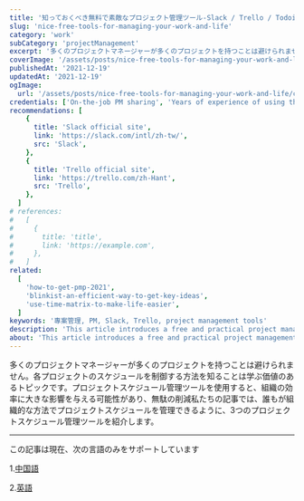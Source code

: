 ```yaml
---
title: '知っておくべき無料で素敵なプロジェクト管理ツール-Slack / Trello / Todoist'
slug: 'nice-free-tools-for-managing-your-work-and-life'
category: 'work'
subCategory: 'projectManagement'
excerpt: '多くのプロジェクトマネージャーが多くのプロジェクトを持つことは避けられません。各プロジェクトのスケジュールを制御する方法を知ることは学ぶ価値のあるトピックです。プロジェクトスケジュール管理ツールを使用すると、組織の効率に大きな影響を与える可能性があり、無駄の削減私たちの記事では、誰もが組織的な方法でプロジェクトスケジュールを管理できるように、3つのプロジェクトスケジュール管理ツールを紹介します。'
coverImage: '/assets/posts/nice-free-tools-for-managing-your-work-and-life/cover.jpg'
publishedAt: '2021-12-19'
updatedAt: '2021-12-19'
ogImage:
  url: '/assets/posts/nice-free-tools-for-managing-your-work-and-life/cover.jpg'
credentials: ['On-the-job PM sharing', 'Years of experience of using those tools']
recommendations: [
    {
      title: 'Slack official site',
      link: 'https://slack.com/intl/zh-tw/',
      src: 'Slack',
    },
    {
      title: 'Trello official site',
      link: 'https://trello.com/zh-Hant',
      src: 'Trello',
    },
  ]
# references:
#   [
#     {
#       title: 'title',
#       link: 'https://example.com',
#     },
#   ]
related:
  [
    'how-to-get-pmp-2021',
    'blinkist-an-efficient-way-to-get-key-ideas',
    'use-time-matrix-to-make-life-easier',
  ]
keywords: '專案管理, PM, Slack, Trello, project management tools'
description: 'This article introduces a free and practical project management tool, which is very easy to use in the workplace, management and planning of your own life!'
about: 'This article introduces a free and practical project management tool, which is very easy to use in the workplace, management and planning of your own life!'
---
```


多くのプロジェクトマネージャーが多くのプロジェクトを持つことは避けられません。各プロジェクトのスケジュールを制御する方法を知ることは学ぶ価値のあるトピックです。プロジェクトスケジュール管理ツールを使用すると、組織の効率に大きな影響を与える可能性があり、無駄の削減私たちの記事では、誰もが組織的な方法でプロジェクトスケジュールを管理できるように、3つのプロジェクトスケジュール管理ツールを紹介します。

---

この記事は現在、次の言語のみをサポートしています

1.[中国語](/posts/nice-free-tools-for-managing-your-work-and-life)

2.[英語](/posts/nice-free-tools-for-managing-your-work-and-life/en-US)

